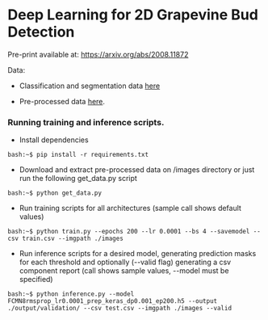 # Deep Learning for 2D Grapevine Bud Detection

Pre-print available at: https://arxiv.org/abs/2008.11872

Data: 

* Classification and segmentation data [here](http://dharma.frm.utn.edu.ar/vise/bc/) 

* Pre-processed data [here](https://drive.google.com/file/d/1e4Vmknt5hWaWGSOD5kfxuq6w_QdNCnrn/view?usp=sharing).

### Running training and inference scripts.

* Install dependencies 

```console
bash:~$ pip install -r requirements.txt
```

* Download and extract pre-processed data on /images directory or just run the following get_data.py script 

```console
bash:~$ python get_data.py 
```

* Run training scripts for all architectures (sample call shows default values)

```console
bash:~$ python train.py --epochs 200 --lr 0.0001 --bs 4 --savemodel --csv train.csv --imgpath ./images
```

* Run inference scripts for a desired model, generating prediction masks for each threshold and optionally (--valid flag) generating a csv component report (call shows sample values, --model must be specified)

```console
bash:~$ python inference.py --model FCMN8rmsprop_lr0.0001_prep_keras_dp0.001_ep200.h5 --output ./output/validation/ --csv test.csv --imgpath ./images --valid
```